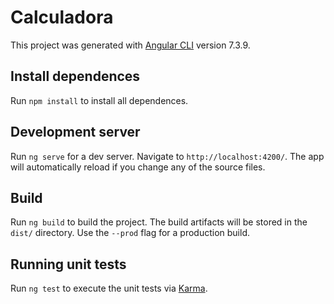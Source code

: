 # Calculadora

This project was generated with [Angular CLI](https://github.com/angular/angular-cli) version 7.3.9.

## Install dependences

Run `npm install` to install all dependences.

## Development server

Run `ng serve` for a dev server. Navigate to `http://localhost:4200/`. The app will automatically reload if you change any of the source files.

## Build

Run `ng build` to build the project. The build artifacts will be stored in the `dist/` directory. Use the `--prod` flag for a production build.

## Running unit tests

Run `ng test` to execute the unit tests via [Karma](https://karma-runner.github.io).
